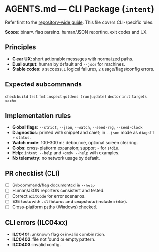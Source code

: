 # AGENTS.md — CLI Package (`intent`)

Refer first to the [repository-wide guide](../../AGENTS.md). This file covers CLI-specific rules.

**Scope**: binary, flag parsing, human/JSON reporting, exit codes and UX.

## Principles

- **Clear UX**: short actionable messages with normalized paths.
- **Dual output**: human by default and `--json` for machines.
- **Stable codes**: `0` success, `1` logical failures, `2` usage/flags/config errors.

## Expected subcommands

`check` `build` `test` `fmt` `inspect` `goldens (run|update)` `doctor` `init` `targets` `cache`

## Implementation rules

- **Global flags**: `--strict`, `--json`, `--watch`, `--seed-rng`, `--seed-clock`.
- **Diagnostics**: printed with snippet and caret; in `--json` mode as `diags[]` + `status`.
- **Watch mode**: 100–300 ms debounce, optional screen clearing.
- **Globs**: cross-platform expansion; support `-` for `stdin`.
- **Help**: `intent --help` and `<cmd> --help` with examples.
- **No telemetry**: no network usage by default.

## PR checklist (CLI)

- [ ] Subcommand/flag documented in `--help`.
- [ ] Human/JSON reporters consistent and tested.
- [ ] Correct `exitCode` for error scenarios.
- [ ] E2E tests with `.il` fixtures and snapshots (include `stdin`).
- [ ] Cross-platform paths (Windows) checked.

## CLI errors (ILC04xx)

- **ILC0401**: unknown flag or invalid combination.
- **ILC0402**: file not found or empty pattern.
- **ILC0403**: invalid config.
